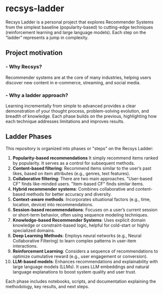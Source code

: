 # recsys-ladder

Recsys Ladder is a personal project that explores Recommender Systems from the simplest baseline (popularity-based) to cutting-edge techniques (reinforcement learning and large language models). Each step on the “ladder” represents a jump in complexity.

## Project motivation

### - Why Recsys?

Recommender systems are at the core of many industries, helping users discover new content in e-commerce, streaming, and social media.

###  - Why a ladder approach?

Learning incrementally from simple to advanced provides a clear demonstration of your thought process, problem-solving evolution, and breadth of knowledge. Each phase builds on the previous, highlighting how each technique addresses limitations and improves results.

## Ladder Phases

This repository is organized into phases or "steps" on the Recsys Ladder:

1. **Popularity-based recommendations** It simply recommend items ranked by popularity. It serves as a control for subsequent methods.
2. **Content-based filtering**: Recommend items similar to the user’s past likes, based on item attributes (e.g., genres, text features).
3. **Collaborative filtering**: There are two main approaches. "User-based CF" finds like-minded users. "Item-based CF" finds similar items.
4. **Hybrid recommender systems**: Combines collaborative and content-based methods for better accuracy and diversity.
5. **Context-aware methods**: Incorporates situational factors (e.g., time, location, device) into recommendations.
6. **Session-based recommendations**: Focuses on a user’s current session or short-term behavior, often using sequence modeling techniques.
7. **Knowledge-based Recommender Systems**: Uses explicit domain knowledge or constraint-based logic, helpful for cold-start or highly specialized domains.
8. **Deep Learning Methods**: Employs neural networks (e.g., Neural Collaborative Filtering) to learn complex patterns in user-item interactions.
9. **Reinforcement Learning**: Considers a sequence of recommendations to optimize cumulative reward (e.g., user engagement or conversion).
10. **LLM-based models**: Enhances recommendations and explainability with large language models (LLMs). It uses LLM embeddings and natural language explanations to boost system quality and user trust.

Each phase includes notebooks, scripts, and documentation explaining the methodology, key results, and next steps.
